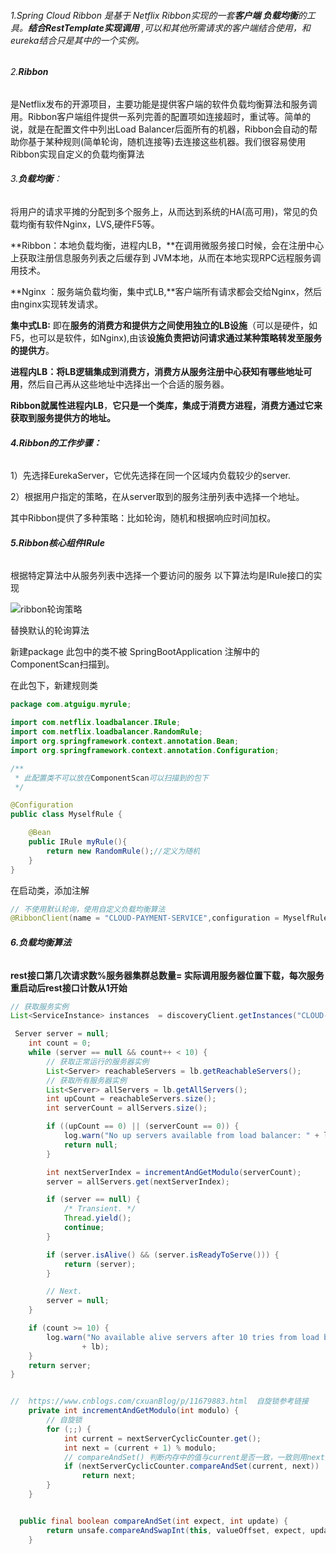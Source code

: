 ###### 1.Spring Cloud Ribbon 是基于 Netflix Ribbon实现的一套**客户端 负载均衡**的工具。**结合RestTemplate实现调用** ,可以和其他所需请求的客户端结合使用，和eureka结合只是其中的一个实例。

###### 2.**Ribbon**

是Netflix发布的开源项目，主要功能是提供客户端的软件负载均衡算法和服务调用。Ribbon客户端组件提供一系列完善的配置项如连接超时，重试等。简单的说，就是在配置文件中列出Load Balancer后面所有的机器，Ribbon会自动的帮助你基于某种规则(简单轮询，随机连接等)去连接这些机器。我们很容易使用Ribbon实现自定义的负载均衡算法



###### 3.**负载均衡**：

将用户的请求平摊的分配到多个服务上，从而达到系统的HA(高可用)，常见的负载均衡有软件Nginx，LVS,硬件F5等。

**Ribbon：本地负载均衡，进程内LB，**在调用微服务接口时候，会在注册中心上获取注册信息服务列表之后缓存到 JVM本地，从而在本地实现RPC远程服务调用技术。

**Nginx ：服务端负载均衡，集中式LB,**客户端所有请求都会交给Nginx，然后由nginx实现转发请求。

**集中式LB:** 即在**服务的消费方和提供方之间使用独立的LB设施**（可以是硬件，如F5，也可以是软件，如Nginx),由该**设施负责把访问请求通过某种策略转发至服务的提供方**。

**进程内LB：将LB逻辑集成到消费方，**消费方**从服务注册中心获知有哪些地址可用**，然后自己再从这些地址中选择出一个合适的服务器。

**Ribbon就属性进程内LB**，**它只是一个类库，集成于消费方进程，消费方通过它来获取到服务提供方的地址。**



###### **4.Ribbon的工作步骤：**

1）先选择EurekaServer，它优先选择在同一个区域内负载较少的server.

2）根据用户指定的策略，在从server取到的服务注册列表中选择一个地址。

其中Ribbon提供了多种策略：比如轮询，随机和根据响应时间加权。



###### **5.Ribbon核心组件IRule**

根据特定算法中从服务列表中选择一个要访问的服务 以下算法均是IRule接口的实现



![ribbon轮询策略](F:\Project\SpringCloud\SpringCloud\cloud-consumer-order80\ribbon轮询策略.png)



替换默认的轮询算法 

新建package  此包中的类不被 SpringBootApplication 注解中的ComponentScan扫描到。

在此包下，新建规则类

```java
package com.atguigu.myrule;

import com.netflix.loadbalancer.IRule;
import com.netflix.loadbalancer.RandomRule;
import org.springframework.context.annotation.Bean;
import org.springframework.context.annotation.Configuration;

/**
 * 此配置类不可以放在ComponentScan可以扫描到的包下
 */

@Configuration
public class MyselfRule {

    @Bean
    public IRule myRule(){
        return new RandomRule();//定义为随机
    }
}
```

在启动类，添加注解

```java
// 不使用默认轮询，使用自定义负载均衡算法
@RibbonClient(name = "CLOUD-PAYMENT-SERVICE",configuration = MyselfRule.class)
```



###### **6.负载均衡算法**

**rest接口第几次请求数%服务器集群总数量= 实际调用服务器位置下载，每次服务重启动后rest接口计数从1开始**

```java
// 获取服务实例
List<ServiceInstance> instances  = discoveryClient.getInstances("CLOUD-PAYMENT-SERVICE");
```



```java
 Server server = null;
    int count = 0;
    while (server == null && count++ < 10) {
        // 获取正常运行的服务器实例
        List<Server> reachableServers = lb.getReachableServers();
        // 获取所有服务器实例
        List<Server> allServers = lb.getAllServers();
        int upCount = reachableServers.size();
        int serverCount = allServers.size();

        if ((upCount == 0) || (serverCount == 0)) {
            log.warn("No up servers available from load balancer: " + lb);
            return null;
        }

        int nextServerIndex = incrementAndGetModulo(serverCount);
        server = allServers.get(nextServerIndex);

        if (server == null) {
            /* Transient. */
            Thread.yield();
            continue;
        }

        if (server.isAlive() && (server.isReadyToServe())) {
            return (server);
        }

        // Next.
        server = null;
    }

    if (count >= 10) {
        log.warn("No available alive servers after 10 tries from load balancer: "
                + lb);
    }
    return server;
}


//  https://www.cnblogs.com/cxuanBlog/p/11679883.html  自旋锁参考链接
    private int incrementAndGetModulo(int modulo) {
        // 自旋锁
        for (;;) {
            int current = nextServerCyclicCounter.get();
            int next = (current + 1) % modulo;
            // compareAndSet() 判断内存中的值与current是否一致，一致则用next的值替换
            if (nextServerCyclicCounter.compareAndSet(current, next))
                return next;
        }
    }


  public final boolean compareAndSet(int expect, int update) {
        return unsafe.compareAndSwapInt(this, valueOffset, expect, update);
    }

```



